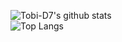 ![Tobi-D7's github stats](https://github-readme-stats.vercel.app/api?username=Tobi-D7&show_icons=true)
<br>
![Top Langs](https://github-readme-stats.vercel.app/api/top-langs/?username=Tobi-D7&layout=compact)


<!--
**Tobi-D7/Tobi-D7** is a ✨ _special_ ✨ repository because its `README.md` (this file) appears on your GitHub profile.

Here are some ideas to get you started:

- 🔭 I’m currently working on ...
- 🌱 I’m currently learning ...
- 👯 I’m looking to collaborate on ...
- 🤔 I’m looking for help with ...
- 💬 Ask me about ...
- 📫 How to reach me: ...
- 😄 Pronouns: ...
- ⚡ Fun fact: ...
-->
